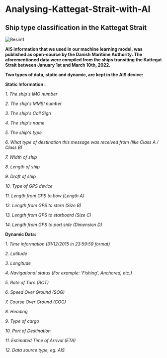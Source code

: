 # Analysing-Kattegat-Strait-with-AI
## Ship type classification in the Kattegat Strait

![Resim1](https://user-images.githubusercontent.com/73931928/162428833-9e2977ae-700c-483a-90a7-643dcb3416af.png)


**AIS information that we used in our machine learning model, was published as open-source by the Danish Maritime Authority. The aforementioned data were compiled from the ships transiting the Kattegat Strait between January 1st and March 10th, 2022.**

**Two types of data, static and dynamic, are kept in the AIS device:**

**Static Information :**

*1. The ship's IMO number*

*2. The ship's MMSI number*

*3. The ship's Call Sign*

*4. The ship's name*

*5. The ship's type*

*6. What type of destination this message was received from (like Class A / Class B)*

*7. Width of ship*

*8. Length of ship*

*9. Draft of ship*

*10. Type of GPS device*

*11. Length from GPS to bow (Length A)*

*12. Length from GPS to stern (Size B)*

*13. Length from GPS to starboard (Size C)*

*14. Length from GPS to port side (Dimension D)*


**Dynamic Data:**

*1. Time information (31/12/2015 in 23:59:59 format)*

*2. Latitude*

*3. Longitude*

*4. Navigational status (For example: 'Fishing', Anchored, etc.)*

*5. Rate of Turn (ROT)*

*6. Speed Over Ground (SOG)*

*7. Course Over Ground (COG)*

*8. Heading*

*9. Type of cargo*

*10. Port of Destination*

*11. Estimated Time of Arrival (ETA)*

*12. Data source type, eg. AIS*

